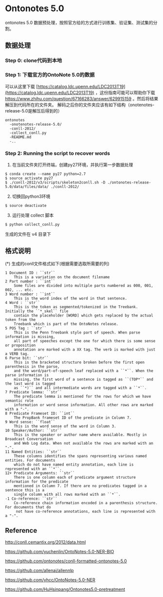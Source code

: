# Ontonotes 5.0

ontonotes 5.0 数据预处理，按照官方给的方式进行训练集、验证集、测试集的分割。

## 数据处理

### Step 0: clone代码到本地

### Step 1: 下载官方的OntoNote 5.0的数据

可以从这里下载 [https://catalog.ldc.upenn.edu/LDC2013T19](https://catalog.ldc.upenn.edu/LDC2013T19)
，这份指南可能可以帮助你下载 https://www.zhihu.com/question/67166283/answer/629915159 。然后将结果解压到代码所在的文件夹。
解码之后你的文件夹应该有如下结构（onotenotes-release-5.0是解压后得到的）

```
ontonotes
  -onotenotes-release-5.0/
  -conll-2012/
  -collect_conll.py
  -README.md
  -..
```

### Step 2: Running the script to recover words

1. 在当前文件夹打开终端，创建py27环境，并执行第一步数据处理

```
$ conda create --name py27 python=2.7
$ source activate py27
$ ./conll-2012/v3/scripts/skeleton2conll.sh -D ./ontonotes-release-5.0/data/files/data/ ./conll-2012/
```

2. 切换回python3环境

```
$ source deactivate
```

3. 运行处理 collect 脚本

```
$ python collect_conll.py
```

生成的文件在 v4 目录下

## 格式说明

(*) 生成的conll文件格式如下(根据需要选取所需要的列)

    1 Document ID : ``str``
        This is a variation on the document filename
    2 Part number : ``int``
        Some files are divided into multiple parts numbered as 000, 001, 002, ... etc.
    3 Word number : ``int``
        This is the word index of the word in that sentence.
    4 Word : ``str``
        This is the token as segmented/tokenized in the Treebank. Initially the ``*_skel`` file
        contain the placeholder [WORD] which gets replaced by the actual token from the
        Treebank which is part of the OntoNotes release.
    5 POS Tag : ``str``
        This is the Penn Treebank style part of speech. When parse information is missing,
        all part of speeches except the one for which there is some sense or proposition
        annotation are marked with a XX tag. The verb is marked with just a VERB tag.
    6 Parse bit: ``str``
        This is the bracketed structure broken before the first open parenthesis in the parse,
        and the word/part-of-speech leaf replaced with a ``*``. When the parse information is
        missing, the first word of a sentence is tagged as ``(TOP*`` and the last word is tagged
        as ``*)`` and all intermediate words are tagged with a ``*``.
    7 Predicate lemma: ``str``
        The predicate lemma is mentioned for the rows for which we have semantic role
        information or word sense information. All other rows are marked with a "-".
    8 Predicate Frameset ID: ``int``
        The PropBank frameset ID of the predicate in Column 7.
    9 Word sense: ``float``
        This is the word sense of the word in Column 3.
    10 Speaker/Author: ``str``
        This is the speaker or author name where available. Mostly in Broadcast Conversation
        and Web Log data. When not available the rows are marked with an "-".
    11 Named Entities: ``str``
        These columns identifies the spans representing various named entities. For documents
        which do not have named entity annotation, each line is represented with an ``*``.
    12+ Predicate Arguments: ``str``
        There is one column each of predicate argument structure information for the predicate
        mentioned in Column 7. If there are no predicates tagged in a sentence this is a
        single column with all rows marked with an ``*``.
    -1 Co-reference: ``str``
        Co-reference chain information encoded in a parenthesis structure. For documents that do
         not have co-reference annotations, each line is represented with a "-".

## Reference

http://conll.cemantix.org/2012/data.html

https://github.com/yuchenlin/OntoNotes-5.0-NER-BIO

https://github.com/ontonotes/conll-formatted-ontonotes-5.0

https://github.com/allenai/allennlp

https://github.com/yhcc/OntoNotes-5.0-NER

https://github.com/HuHsinpang/Ontonotes5.0-pretreatment
